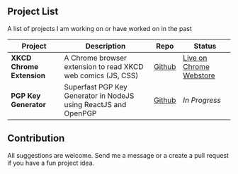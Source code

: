 ## Project List
A list of projects I am working on or have worked on in the past

| Project | Description | Repo | Status |
| ---  |  --- | --- | --- |
| **XKCD Chrome Extension** | A Chrome browser extension to read XKCD web comics (JS, CSS) | [Github](https://github.com/piyushdubey/xkcd-chrome-extension) | [Live on Chrome Webstore](https://chrome.google.com/webstore/detail/xkcd-reader/domkhniphkbfickmhkjkfachkcjejhee) |
| **PGP Key Generator** | Superfast PGP Key Generator in NodeJS using ReactJS and OpenPGP | [Github](https://github.com/piyushdubey/pgp-key-generator) | _In Progress_ |

## Contribution
All suggestions are welcome. Send me a message or a create a pull request if you have a fun project idea.
